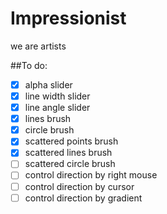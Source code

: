 Impressionist
=============

we are artists

##To do:
- [x] alpha slider
- [x] line width slider
- [x] line angle slider
- [x] lines brush
- [x] circle brush
- [x] scattered points brush
- [x] scattered lines brush
- [ ] scattered circle brush
- [ ] control direction by right mouse
- [ ] control direction by cursor
- [ ] control direction by gradient
